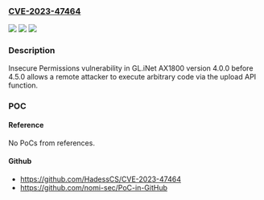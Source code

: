 ### [CVE-2023-47464](https://cve.mitre.org/cgi-bin/cvename.cgi?name=CVE-2023-47464)
![](https://img.shields.io/static/v1?label=Product&message=n%2Fa&color=blue)
![](https://img.shields.io/static/v1?label=Version&message=n%2Fa&color=blue)
![](https://img.shields.io/static/v1?label=Vulnerability&message=n%2Fa&color=brighgreen)

### Description

Insecure Permissions vulnerability in GL.iNet AX1800 version 4.0.0 before 4.5.0 allows a remote attacker to execute arbitrary code via the upload API function.

### POC

#### Reference
No PoCs from references.

#### Github
- https://github.com/HadessCS/CVE-2023-47464
- https://github.com/nomi-sec/PoC-in-GitHub

